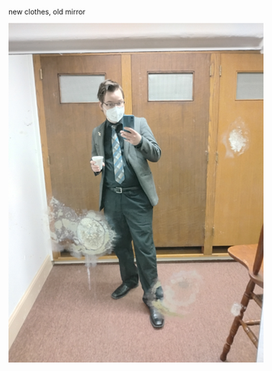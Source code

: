 new clothes, old mirror

![Image](https://raw.githubusercontent.com/ben-wesley/microblog/main/images/2025-04-13-1154-42-blog-IMG_20250413_102155566_HDR.jpg)